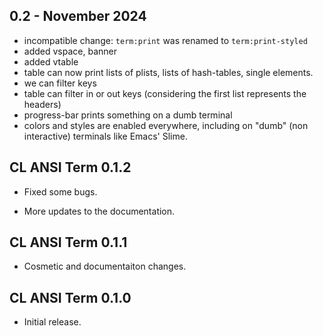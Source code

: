 ## 0.2 - November 2024

- incompatible change: `term:print` was renamed to `term:print-styled`
- added vspace, banner
- added vtable
- table can now print lists of plists, lists of hash-tables, single elements.
 - we can filter keys
- table can filter in or out keys (considering the first list represents the headers)
- progress-bar prints something on a dumb terminal
- colors and styles are enabled everywhere, including on "dumb" (non interactive) terminals like Emacs' Slime.

## CL ANSI Term 0.1.2

* Fixed some bugs.

* More updates to the documentation.

## CL ANSI Term 0.1.1

* Cosmetic and documentaiton changes.

## CL ANSI Term 0.1.0

* Initial release.
